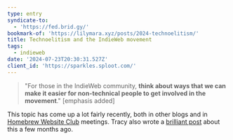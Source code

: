 ```yaml
---
type: entry
syndicate-to:
  - 'https://fed.brid.gy/'
bookmark-of: 'https://lilymara.xyz/posts/2024-technoelitism/'
title: Technoelitism and the IndieWeb movement
tags:
  - indieweb
date: '2024-07-23T20:30:31.527Z'
client_id: 'https://sparkles.sploot.com/'
---
```

> "For those in the IndieWeb community, **think about ways that we can make it easier for non-technical people to get involved in the movement**." [emphasis added]

This topic has come up a lot fairly recently, both in other blogs and in [Homebrew Website Club](https://events.indieweb.org/) meetings. Tracy also wrote a [brilliant post](https://tracydurnell.com/2024/05/17/indieweb-next-stage/) about this a few months ago.
